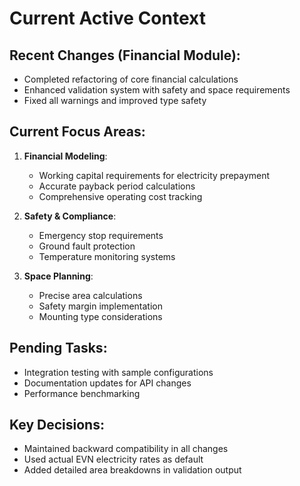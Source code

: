 # Current Active Context

## Recent Changes (Financial Module):
- Completed refactoring of core financial calculations
- Enhanced validation system with safety and space requirements
- Fixed all warnings and improved type safety

## Current Focus Areas:
1. **Financial Modeling**:
   - Working capital requirements for electricity prepayment
   - Accurate payback period calculations
   - Comprehensive operating cost tracking

2. **Safety & Compliance**:
   - Emergency stop requirements
   - Ground fault protection
   - Temperature monitoring systems

3. **Space Planning**:
   - Precise area calculations
   - Safety margin implementation
   - Mounting type considerations

## Pending Tasks:
- Integration testing with sample configurations
- Documentation updates for API changes
- Performance benchmarking

## Key Decisions:
- Maintained backward compatibility in all changes
- Used actual EVN electricity rates as default
- Added detailed area breakdowns in validation output
